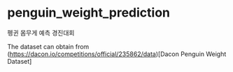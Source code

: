 # penguin_weight_prediction
펭귄 몸무게 예측 경진대회

The dataset can obtain from (https://dacon.io/competitions/official/235862/data)[Dacon Penguin Weight Dataset]

